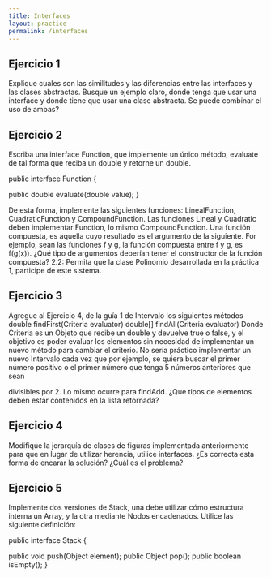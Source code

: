 ```yaml
---
title: Interfaces
layout: practice
permalink: /interfaces
---
```


## Ejercicio 1
Explique cuales son las similitudes y las diferencias entre las interfaces y las clases
abstractas. Busque un ejemplo claro, donde tenga que usar una interface y donde tiene que
usar una clase abstracta. Se puede combinar el uso de ambas?

## Ejercicio 2
Escriba una interface Function, que implemente un único método, evaluate de tal forma
que reciba un double y retorne un double.

public interface Function {

public double evaluate(double value);
}

De esta forma, implemente las siguientes funciones: LinealFunction,
CuadraticFunction y CompoundFunction.
Las funciones Lineal y Cuadratic deben implementar Function, lo mismo
CompoundFunction. Una función compuesta, es aquella cuyo resultado es el argumento de la
siguiente. For ejemplo, sean las funciones f y g, la función compuesta entre f y g, es f(g(x)).
¿Qué tipo de argumentos deberían tener el constructor de la función compuesta?
2.2: Permita que la clase Polinomio desarrollada en la práctica 1, participe de este sistema.

## Ejercicio 3
Agregue al Ejercicio 4, de la guía 1 de Intervalo los siguientes métodos
double findFirst(Criteria evaluator)
double[] findAll(Criteria evaluator)
Donde Criteria es un Objeto que recibe un double y devuelve true o false, y el objetivo es poder
evaluar los elementos sin necesidad de implementar un nuevo método para cambiar el criterio.
No sería práctico implementar un nuevo Intervalo cada vez que por ejemplo, se quiera buscar
el primer número positivo o el primer número que tenga 5 números anteriores que sean

divisibles por 2. Lo mismo ocurre para findAdd. ¿Que tipos de elementos deben estar
contenidos en la lista retornada?

## Ejercicio 4
Modifique la jerarquía de clases de figuras implementada anteriormente para que en
lugar de utilizar herencia, utilice interfaces. ¿Es correcta esta forma de encarar la solución?
¿Cuál es el problema?

## Ejercicio 5
Implemente dos versiones de Stack, una debe utilizar cómo estructura interna un Array,
y la otra mediante Nodos encadenados. Utilice las siguiente definición:

public interface Stack {

public void push(Object element);
public Object pop();
public boolean isEmpty();
}